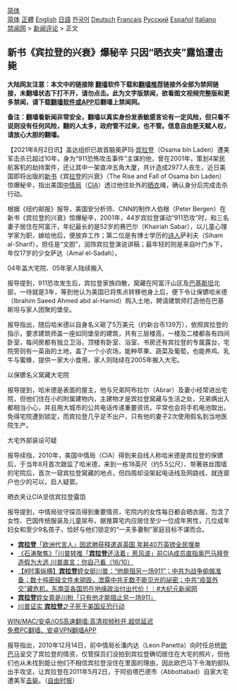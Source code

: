  <!-- 面包屑导航 --> <div class="breadcrumb"><!-- GTranslate: https://gtranslate.io/ -->  <div class="switcher notranslate">  <div class="selected">  <a href="#" onclick="return false;"> 简体</a>  </div>  <div class="option">  <a href="https://www.bannedbook.org" onclick="doGTranslate('zh-CN|zh-CN');jQuery('div.switcher div.selected a').html(jQuery(this).html());return false;" title="简体中文" class="nturl selected"> 简体</a>  <a href="https://www.bannedbook.org/zh-tw/" onclick="doGTranslate('zh-CN|zh-TW');jQuery('div.switcher div.selected a').html(jQuery(this).html());return false;" title="繁體中文" class="nturl"> 正體</a>  <a href="https://www.bannedbook.org/en/" onclick="doGTranslate('zh-CN|en');jQuery('div.switcher div.selected a').html(jQuery(this).html());return false;" title="English" class="nturl"> English</a>  <a href="https://www.bannedbook.org/ja/" onclick="doGTranslate('zh-CN|ja');jQuery('div.switcher div.selected a').html(jQuery(this).html());return false;" title="日本語" class="nturl"> 日語</a>  <a href="https://www.bannedbook.org/ko/" onclick="doGTranslate('zh-CN|ko');jQuery('div.switcher div.selected a').html(jQuery(this).html());return false;" title="한국어" class="nturl"> 한국어</a>  <a href="https://www.bannedbook.org/de/" onclick="doGTranslate('zh-CN|de');jQuery('div.switcher div.selected a').html(jQuery(this).html());return false;" title="Deutsch" class="nturl"> Deutsch</a>  <a href="https://www.bannedbook.org/fr/" onclick="doGTranslate('zh-CN|fr');jQuery('div.switcher div.selected a').html(jQuery(this).html());return false;" title="Français" class="nturl"> Français</a>  <a href="https://www.bannedbook.org/ru/" onclick="doGTranslate('zh-CN|ru');jQuery('div.switcher div.selected a').html(jQuery(this).html());return false;" title="Русский" class="nturl"> Русский</a>  <a href="https://www.bannedbook.org/es/" onclick="doGTranslate('zh-CN|es');jQuery('div.switcher div.selected a').html(jQuery(this).html());return false;" title="Español" class="nturl"> Español</a>  <a href="https://www.bannedbook.org/it/" onclick="doGTranslate('zh-CN|it');jQuery('div.switcher div.selected a').html(jQuery(this).html());return false;" title="Italiano" class="nturl"> Italiano</a>  </div>  </div>      <div class='breadcrumb-sub'><!-- Breadcrumb NavXT 6.3.0 --> <a href="https://www.bannedbook.org/" class="home">禁闻网</a> &gt; <a href="https://www.bannedbook.org/bnews/comments/" class="category">新闻评论</a> &gt; 正文</div></div><h2>新书《宾拉登的兴衰》爆秘辛 只因“晒衣夹”露馅遭击毙</h2> <p class="notice"><b>大陆网友注意：本文中的链接除 <a href="https://github.com/bannedbook/fanqiang" >翻墙</a>软件下载和<a href="https://github.com/killgcd/justmysocks/blob/master/README.md">翻墙推荐</a>链接外全部为禁网链接，未翻墙状态下打不开，请勿点击。此为文字版禁闻，欲看图文视频完整版和更多禁闻，请下载<a href="https://github.com/bannedbook/fanqiang">翻墙软件或APP</a>后翻墙上禁闻网。</p><p>备注：翻墙看新闻非常安全，翻墙以真实身份发表敏感言论有一定风险，但只看不说则没有任何风险，翻的人太多，政府管不过来，也不管。信息自由是天赋人权，请放心大胆的翻墙。</b></p>  <div class="entry"> <p>              <a href="https://i1.wp.com/upload-images-bucket-v64rleca837do.s3.eu-west-1.amazonaws.com/wp-content/uploads/2021/08/02063452/0802-bin2-tu.jpg?fit=1280%2C720&#038;ssl=1" data-caption=""></a>                            </p> <p>【2021年8月2日讯】盖达组织已故首脑奥萨玛·<a href="https://www.bannedbook.org/bnews/tag/%e5%ae%be%e6%8b%89%e7%99%bb/" class="st_tag internal_tag" rel="tag" title="标签 宾拉登 下的日志">宾拉登</a>（Osama bin Laden）遭美军击杀已超过10年，身为“911恐怖攻击事件”主谋的他，曾在2001年，策划4架民航客机的劫持案件，还让其中一架直冲五角大厦，共计造成2977人丧生，近日美国即将出版的<a href="https://www.bannedbook.org/bnews/tag/%E6%96%B0%E4%B9%A6/" class="st_tag internal_tag" rel="tag" title="标签 新书 下的日志">新书</a>《宾<a href="https://www.bannedbook.org/bnews/tag/%E6%8B%89%E7%99%BB/" class="st_tag internal_tag" rel="tag" title="标签 拉登 下的日志">拉登</a>的兴衰》（The Rise and Fall of Osama bin Laden）惊爆秘辛，指出美国<a href="https://www.bannedbook.org/bnews/tag/%e4%b8%ad%e6%83%85%e5%b1%80/" class="st_tag internal_tag" rel="tag" title="标签 中情局 下的日志">中情局</a>（<a href="https://www.bannedbook.org/bnews/tag/cia/" class="st_tag internal_tag" rel="tag" title="标签 CIA 下的日志">CIA</a>）透过他住处外的<a href="https://www.bannedbook.org/bnews/tag/%E6%99%92%E8%A1%A3/" class="st_tag internal_tag" rel="tag" title="标签 晒衣 下的日志">晒衣</a>绳，确认身分后完成击杀行动。</p> <p>根据《纽约邮报》报导，美国安分析师、CNN的制作人伯根（Peter Bergen）在新书《宾拉登的兴衰》惊爆秘辛，2001年，44岁宾拉登谋动“911恐攻”时，和三名妻子居住在阿富汗，年纪最长的是52岁的赛巴尔（Khairiah Sabar），以儿童心理学家为职，嫁给他后，便放弃工作；第二位是有博士学历的<span class='wp_keywordlink'><a href="https://www.bannedbook.org/forum11/topic295.html" title="禁片：诗人的悲歌" target="_blank">诗人</a></span>萨利夫（Siham al-Sharif），担任是“文胆”，润饰宾拉登演说讲稿；最年轻的则是来自叶门乡下，年仅17岁的少女萨达（Amal el-Sadah）。</p>  <p>04年盖大宅院、05年家人陆续搬入</p> <p>报导提到，911恐攻发生后，宾拉登家族四散，窝藏在阿富汗山区及<a href="https://www.bannedbook.org/bnews/tag/%e5%b7%b4%e5%9f%ba%e6%96%af%e5%9d%a6/" class="st_tag internal_tag" rel="tag" title="标签 巴基斯坦 下的日志">巴基斯坦</a>北部，一待就是3年，等到他认为美国已将焦点转移他身上后，便下令让保镳哈米德（Ibrahim Saeed Ahmed abd al-Hamid）购入土地，聘请建筑师打造他在巴基斯坦与家人团聚的堡垒。</p> <p>报导指出，随后哈米德以自身名义砸了5万美元（约新台币139万），依照宾拉登的指示，要求建筑师盖一座如同堡垒的建筑，共有三层楼高，一楼及二楼都各有四间卧室，每间房都有独立卫浴，顶楼有卧室、浴室、书房还有宾拉登的专属露台，宅院旁则有一英亩的土地，盖了一个小农场，能种苹果、蔬菜及葡萄，也能养鸡、乳牛与蜜蜂，提供一家大小食用，家人则陆续在2005年搬入大宅。</p>  <p>以保镳名义窝藏大宅院</p> <p>报导提到，哈米德是表面的屋主，他与兄弟阿布拉尔（Abrar）及妻小经常进出宅院，但他们住在小的附属建物内，主建物才是宾拉登窝藏与生活之处，兄弟俩出入都相当小心，并且用大城市的公共电话传递重要资讯，平常也会将手机电池取出，免得宅院遭到锁定，而宾拉登几乎足不出户，只有他的妻子2次使用假名到当地医院生产。</p> <p>大宅外部装设可疑</p>  <p>报导续指，2010年，美国中情局（CIA）得到来自线人称哈米德是宾拉登的保镳后，于当年8月首次跟监了哈米德，来到一栋18英尺（约5.5公尺）、带著铁丝围墙的宅院后，首次一窥宾拉登窝藏的地点，但四周却没架起电话线及网路线，就连窗户也少的可以，启人疑窦。</p> <p>晒衣夹让CIA坚信宾拉登露馅</p> <p>报导提到，中情局驻守探员得到重要情资，宅院内的女性每日都会晒衣服，包含了女性、巴国传统服装及儿童尿布，据推算宅内应居住至少一位成年男性，几位成年妇女和至少9名孩子，恰好与他们锁定的“一夫多妻制”家庭目标不谋而合。</p>  <ul class='op-related-articles' title='相关阅读'> <li><a href='https://www.bannedbook.org/bnews/worldnews/20201214/1447394.html' target='_blank'><b>宾拉登</b>「欧洲代言人」因武肺获释遣返英国 年耗40万英镑全民埋单</a></li> <li><a href='https://www.bannedbook.org/bnews/bannedvideo/20201017/1415265.html' target='_blank'>《石涛聚焦》「川普转推「<b>宾拉登</b>还活着」惹风波」前CIA成员直指奥巴马拜登造假为大选 川普直言：你自己看（16/10）</a></li> <li><a href='https://www.bannedbook.org/bnews/bannedvideo/20200912/1395040.html' target='_blank'>【#时事纵横】<b>宾拉登</b>姪女挺川普：“他能阻另一场911”；中共为战争偷做准备；数十吨密级文件未销毁，泄露中共无数不能见光的祕密；中共“疫苗外交”藏危机，东南亚各国恐在地缘政治付出代价！｜#大纪元新闻网</a></li> <li><a href='https://www.bannedbook.org/bnews/baitai/20200906/1392031.html' target='_blank'><b>宾拉登</b>姪女竟是川粉「只有他才能阻止另一场911」</a></li> <li><a href='https://www.bannedbook.org/bnews/worldnews/20190915/1191198.html' target='_blank'>川普证实 <b>宾拉登</b>之子死于美国反恐行动</a></li> </ul> <p class="texttj"> <a href="https://github.com/bannedbook/fanqiang/wiki/V2ray%E6%9C%BA%E5%9C%BA" target="_blank">WIN/MAC/安卓/iOS高速翻墙:高清视频秒开,超低延迟</a><br/> <a href="https://github.com/bannedbook/fanqiang/wiki/%E7%A6%81%E9%97%BB%E7%BD%91%E5%AE%89%E5%8D%93%E7%BF%BB%E5%A2%99%E6%96%B0%E9%97%BBAPP" target="_blank">免费PC翻墙、安卓VPN翻墙APP</a></p><p>报导指出，2010年12月14日，前中情局长潘内达（Leon Panetta）向时任总统<a href="https://www.bannedbook.org/bnews/tag/%e6%ac%a7%e5%b7%b4%e9%a9%ac/" class="st_tag internal_tag" rel="tag" title="标签 欧巴马 下的日志">欧巴马</a>呈交了宾拉登的情资，仅管探员们没拍到宾拉登确切居住在大宅的照片，但他们也从未找到能让他们不相信宾拉登没住在里面的理由，因此欧巴马下令海豹部队出手攻坚，让宾拉登在2011年5月2日，于阿伯塔巴德市（Abbottabad）自家大宅遭美军<a href="https://www.bannedbook.org/bnews/tag/%E5%87%BB%E6%AF%99/" class="st_tag internal_tag" rel="tag" title="标签 击毙 下的日志">击毙</a>。（<a href="https://news.ltn.com.tw/news/world/breakingnews/3624301">自由时报</a>）</p><a name='sharetosocial'></a>  <div style="margin-bottom:5px;padding-bottom:5px;clear:both"> <div id="archive-pix-1" class="banner-ads"> <!-- AuctionX Display platform tag START --> <div id="26318x728x90x621x_ADSLOT2" clicktrack="%%CLICK_URL_ESC%%"></div> <!-- AuctionX Display platform tag END --> </div> <div id="archive-pix-2" class="banner-ads"> <!-- AuctionX Display platform tag START --> <div id="26315x300x250x621x_ADSLOT2" clicktrack="%%CLICK_URL_ESC%%"></div> <!-- AuctionX Display platform tag END --> </div> </div>  <div id="archive-pix-1" class="banner-ads"> <!-- AuctionX Display platform tag START --> <div id="26318x728x90x621x_ADSLOT3" clicktrack="%%CLICK_URL_ESC%%"></div> <!-- AuctionX Display platform tag END --> </div> </div><!--END ENTRY--> 